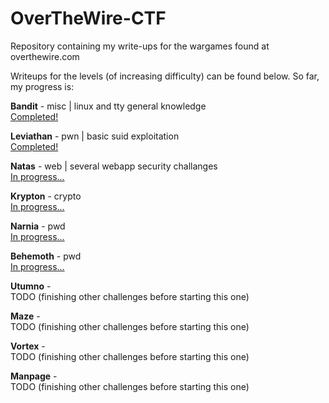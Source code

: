# OverTheWire-CTF

Repository containing my write-ups for the wargames found at overthewire.com

Writeups for the levels (of increasing difficulty) can be found below. So far, my progress is:

**Bandit** - misc | linux and tty general knowledge<br /> [Completed!](https://github.com/DjentMachine/OverTheWire-CTF/tree/main/Bandit)

**Leviathan** - pwn | basic suid exploitation <br /> [Completed!](https://github.com/DjentMachine/OverTheWire-CTF/tree/main/Leviathan)

**Natas** - web | several webapp security challanges<br /> [In progress...](https://github.com/DjentMachine/OverTheWire-CTF/tree/main/Natas) 

**Krypton** - crypto<br /> [In progress...](https://github.com/DjentMachine/OverTheWire-CTF/tree/main/Krypton) 

**Narnia** - pwd<br /> [In progress...](https://github.com/DjentMachine/OverTheWire-CTF/tree/main/Narnia) 

**Behemoth** - pwd<br /> [In progress...](https://github.com/DjentMachine/OverTheWire-CTF/tree/main/Behemoth)

**Utumno** - <br />TODO (finishing other challenges before starting this one)

**Maze** - <br />TODO (finishing other challenges before starting this one)

**Vortex** - <br />TODO (finishing other challenges before starting this one)

**Manpage** - <br />TODO (finishing other challenges before starting this one)
